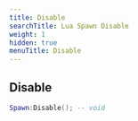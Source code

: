 ```yaml
---
title: Disable
searchTitle: Lua Spawn Disable
weight: 1
hidden: true
menuTitle: Disable
---
```

## Disable
```lua
Spawn:Disable(); -- void
```